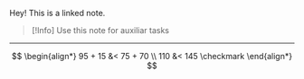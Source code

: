 Hey! This is a linked note.

>[!Info]
>Use this note for auxiliar tasks

---




$$
\begin{align*}
	95 + 15 &< 75 + 70 \\
	110 &< 145 \checkmark
\end{align*}
$$
